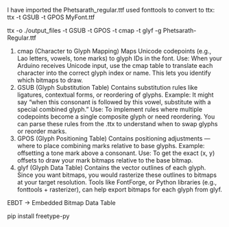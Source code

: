 I have imported the Phetsarath_regular.ttf
used fonttools to convert to ttx: 
ttx -t GSUB -t GPOS MyFont.ttf

ttx -o ./output_files -t GSUB -t GPOS -t cmap -t glyf -g Phetsarath-Regular.ttf

1. cmap (Character to Glyph Mapping)
Maps Unicode codepoints (e.g., Lao letters, vowels, tone marks) to glyph IDs in the font.
Use: When your Arduino receives Unicode input, use the cmap table to translate each character into the correct glyph index or name.
This lets you identify which bitmaps to draw.
2. GSUB (Glyph Substitution Table)
Contains substitution rules like ligatures, contextual forms, or reordering of glyphs.
Example: It might say “when this consonant is followed by this vowel, substitute with a special combined glyph.”
Use: To implement rules where multiple codepoints become a single composite glyph or need reordering.
You can parse these rules from the .ttx to understand when to swap glyphs or reorder marks.
3. GPOS (Glyph Positioning Table)
Contains positioning adjustments — where to place combining marks relative to base glyphs.
Example: offsetting a tone mark above a consonant.
Use: To get the exact (x, y) offsets to draw your mark bitmaps relative to the base bitmap.
4. glyf (Glyph Data Table)
Contains the vector outlines of each glyph.
Since you want bitmaps, you would rasterize these outlines to bitmaps at your target resolution.
Tools like FontForge, or Python libraries (e.g., fonttools + rasterizer), can help export bitmaps for each glyph from glyf.

EBDT -> Embedded Bitmap Data Table 

pip install freetype-py